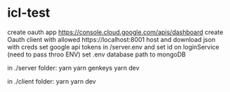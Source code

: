 # icl-test

create oauth app https://console.cloud.google.com/apis/dashboard
create Oauth client with allowed https://localhost:8001 host and download json with creds
set google api tokens in /server.env and set id on loginService (need to pass throo ENV)
set .env database path to mongoDB

in ./server folder:
yarn
yarn genkeys
yarn dev

in ./client folder:
yarn
yarn dev
